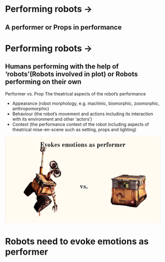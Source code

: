 # Performing robots ->
## A performer or Props in performance

# Performing robots ->
## Humans performing with the help of ‘robots’(Robots involved in plot) or Robots performing on their own

Performer vs. Prop
The theatrical aspects of the robot’s performance
- Appearance (robot morphology, e.g. machinic, biomorphic, zoomorphic, anthropomorphic)
- Behaviour (the robot’s movement and actions including its interaction with its environment and other ‘actors’)
- Context (the performance context of the robot including aspects of theatrical mise-en-scene such as setting, props and lighting)

![](images/pre.png)

# Robots need to evoke emotions as performer


